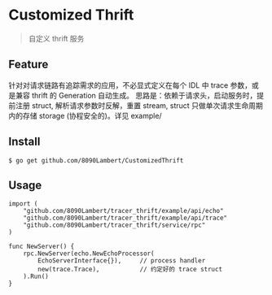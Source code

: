 # Customized Thrift

> 自定义 thrift 服务

## Feature
针对对请求链路有追踪需求的应用，不必显式定义在每个 IDL 中 trace 参数，或是兼容 thrift 的 Generation 自动生成。
思路是：依赖于请求头，启动服务时，提前注册 struct, 解析请求参数时反解，重置 stream, struct 只做单次请求生命周期
内的存储 storage (协程安全的)。详见 example/

## Install
```
$ go get github.com/8090Lambert/CustomizedThrift
```

## Usage
```
import (
	"github.com/8090Lambert/tracer_thrift/example/api/echo"
	"github.com/8090Lambert/tracer_thrift/example/api/trace"
	"github.com/8090Lambert/tracer_thrift/service/rpc"
)

func NewServer() {
	rpc.NewServer(echo.NewEchoProcessor(
		EchoServerInterface{}),     // process handler
		new(trace.Trace),           // 约定好的 trace struct
	).Run()
}
```



